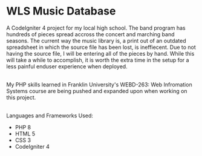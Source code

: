 # WLS Music Database

A CodeIgniter 4 project for my local high school. The band program has hundreds of pieces spread accross the concert and marching band seasons.
The current way the music library is, a print out of an outdated spreadsheet in which the source file has been lost, is ineffiecent. Due to not having the source file,
I will be entering all of the pieces by hand. While this will take a while to accomplish, it is worth the extra time in the setup for a less painful 
enduser experience when deployed.

\
My PHP skills learned in Franklin University's WEBD-263: Web Infromation Systems course are being pushed and expanded upon when working on this project.

\
Languages and Frameworks Used:

* PHP 8
* HTML 5
* CSS 3
* CodeIgniter 4
